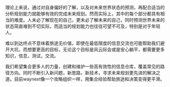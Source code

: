 


理论上来说，通过对自身偏好的了解，以及对未来世界状态的预测，再配合适当的分析规划能力就能够有效的完成未来规划。然而实际上，其中的每个部分都具有相当的难度。人未必了解现在的自己，更未必了解未来的自己，同时预测世界未来的状态简直难到不切实际，而适当的规划能力也往往可望不可及，特别是对于年轻人。

难以到达终点不意味着旅途无价值，即使在最低限度的信息交流也可能帮助我们避开大坑，而想要更高的目标，无论这个目标是风云际会或是安心躺平，都需要更多知识，信息，测试，交流。

我们希望集合更多人的力量，创建和维护一些高有效性的信息仓库，覆盖常见的路径方向。同时不断引入新问题，新思路，新技术，寻求未来规划更先进的解决之道。目前waynext像一个攻略组织一样，用集合经验帮助旅途和决策变得更平滑。
